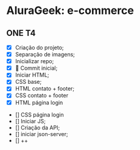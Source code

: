 # **AluraGeek: e-commerce**
## ONE T4

* [x] Criação do projeto;
* [x] Separação de imagens;
* [x] Inicializar repo;
* [x] 🎉 Commit inicial;
* [x] Iniciar HTML;
* [x] CSS base;
* [x] HTML contato + footer;
* [x] CSS contato + footer
* [x] HTML página login
* [] CSS página login
* [] Iniciar JS;
* [] Criação da API;
* [] iniciar json-server;
* [] ++